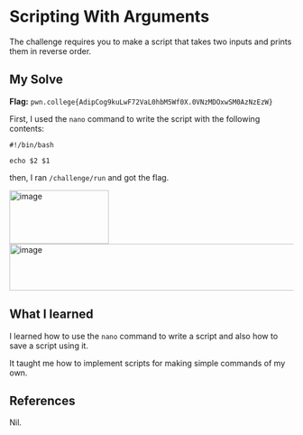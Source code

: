 # Scripting With Arguments
The challenge requires you to make a script that takes two inputs and prints them in reverse order.

## My Solve
**Flag:**  `pwn.college{AdipCog9kuLwF72VaL0hbM5Wf0X.0VNzMDOxwSM0AzNzEzW}`

First, I used the `nano` command to write the script with the following contents:

```
#!/bin/bash

echo $2 $1
```
then, I ran `/challenge/run` and got the flag.

<img width="176" height="95" alt="image" src="https://github.com/user-attachments/assets/5ff60c6e-c2fd-4357-ab00-3817867b67c6" />

<img width="577" height="83" alt="image" src="https://github.com/user-attachments/assets/d2a76950-d514-487e-908f-a0b4dcad6230" />


## What I learned
I learned how to use the `nano` command to write a script and also how to save a script using it.

It taught me how to implement scripts for making simple commands of my own.

## References
Nil.
